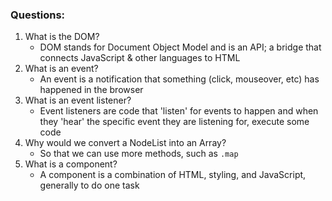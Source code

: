 ### Questions:

1.  What is the DOM?
    * DOM stands for Document Object Model and is an API; a bridge that connects JavaScript & other languages to HTML
2.  What is an event?
    * An event is a notification that something (click, mouseover, etc) has happened in the browser
3.  What is an event listener?
    * Event listeners are code that 'listen' for events to happen and when they 'hear' the specific event they are listening for, execute some code
4.  Why would we convert a NodeList into an Array?
    * So that we can use more methods, such as `.map`
5.  What is a component?
    * A component is a combination of HTML, styling, and JavaScript, generally to do one task
